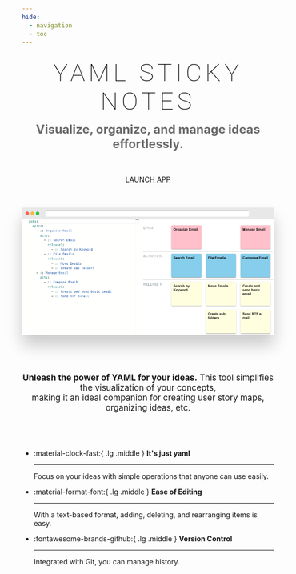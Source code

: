 ```yaml
---
hide:
  - navigation
  - toc
---
```


<style>
header {
  display: none !important;
}

.content-hero {
  text-align: center;

  h1 {
    font-size: 3.5em;
    letter-spacing: .15em;
    text-transform: uppercase;
    margin-top: 25px;
    margin-bottom: 12.5px;
    font-family: Roboto, "Helvetica Neue", Helvetica, Arial, sans-serif;
    font-weight: 100;
    color: black;
  }

  h3 {
    font-size: 24px;
    color: dimgray;
    margin-top: 0;
  }

  img {
    box-shadow: rgba(0, 0, 0, 0.2) 0px 20px 30px;
  }

  div:has(.md-button) {
    margin-top: 48px;
    margin-bottom: 48px;
  }
}

.text-center {
  text-align: center;
}

.content-summary {
  font-size: 1.2em;
  margin-top: 72px;
  margin-bottom: 72px;
}
</style>

<div class="content-hero">
  <h1>Yaml Sticky Notes</h1>
  <h3>Visualize, organize, and manage ideas effortlessly.</h3>
  <div>
    <a class="md-button md-button--primary" href="/app">LAUNCH APP</a>
  </div>
  <div>
    <img src="assets/images/hero.png">
  </div>
</div>

<div class="content-summary text-center">
<span>
<b>Unleash the power of YAML for your ideas.</b> This tool simplifies the visualization of your concepts,<br> making it an ideal companion for creating user story maps, organizing ideas, etc.
</span>
</div>

<div class="grid cards" markdown>

-   :material-clock-fast:{ .lg .middle } __It's just yaml__

    ---

    Focus on your ideas with simple operations that anyone can use easily.

-   :material-format-font:{ .lg .middle } __Ease of Editing__

    ---

    With a text-based format, adding, deleting, and rearranging items is easy.

-   :fontawesome-brands-github:{ .lg .middle } __Version Control__

    ---

    Integrated with Git, you can manage history.

</div>
